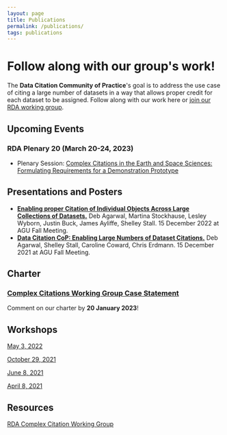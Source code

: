 ```yaml
---
layout: page
title: Publications
permalink: /publications/
tags: publications
---
```


# Follow along with our group's work!

The **Data Citation Community of Practice**'s goal is to address the use case of citing a large number of datasets in a way that allows proper credit for each dataset to be assigned. Follow along with our work here or [join our RDA working group](https://www.rd-alliance.org/groups/complex-citations-working-group).


## Upcoming Events
### RDA Plenary 20 (March 20-24, 2023)
* Plenary Session: [Complex Citations in the Earth and Space Sciences: Formulating Requirements for a Demonstration Prototype](https://www.rd-alliance.org/plenaries/rda-20th-plenary-meeting-gothenburg-hybrid/complex-citations-earth-and-space-sciences)

## Presentations and Posters

* [**Enabling proper Citation of Individual Objects Across Large Collections of Datasets.**](https://drive.google.com/file/d/16nYorFKg3FQ8gjFyByoQot2vsWA8T1MX/view?usp=sharing) Deb Agarwal, Martina Stockhause, Lesley Wyborn, Justin Buck, James Ayliffe, Shelley Stall. 15 December 2022 at AGU Fall Meeting. 
* [**Data Citation CoP: Enabling Large Numbers of Dataset Citations.**](https://docs.google.com/presentation/d/1AO7tQE7-xSza7JBTeySmnoOjLqHZRUIU/edit#slide=id.p1) Deb Agarwal, Shelley Stall, Caroline Coward, Chris Erdmann. 15 December 2021 at AGU Fall Meeting.

## Charter

### [Complex Citations Working Group Case Statement](https://www.rd-alliance.org/group/complex-citations-working-group/case-statement/complex-citations-working-group-case-statement)
Comment on our charter by **20 January 2023**!

## Workshops

[May 3, 2022](https://zenodo.org/record/7455108#.Y73Ef-zMIUQ)

[October 29, 2021](https://zenodo.org/record/5641236#.Y73Ex-zMIUQ)

[June 8, 2021](https://zenodo.org/record/4916734#.Y73ER-zMIUQ)

[April 8, 2021](https://zenodo.org/record/4673622#.Y73FEuzMIUQ)

## Resources
[RDA Complex Citation Working Group](https://www.rd-alliance.org/groups/complex-citations-working-group)
